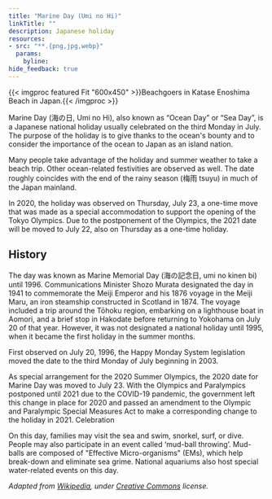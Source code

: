 ```yaml
---
title: "Marine Day (Umi no Hi)"
linkTitle: ""
description: Japanese holiday
resources:
- src: "**.{png,jpg,webp}"
  params:
    byline:
hide_feedback: true
---
```

{{< imgproc featured Fit "600x450" >}}Beachgoers in Katase Enoshima Beach in Japan.{{< /imgproc >}}

Marine Day (海の日, Umi no Hi), also known as “Ocean Day” or “Sea Day”, is a Japanese national holiday usually celebrated on the third Monday in July. The purpose of the holiday is to give thanks to the ocean's bounty and to consider the importance of the ocean to Japan as an island nation.

Many people take advantage of the holiday and summer weather to take a beach trip. Other ocean-related festivities are observed as well. The date roughly coincides with the end of the rainy season (梅雨 tsuyu) in much of the Japan mainland.

In 2020, the holiday was observed on Thursday, July 23, a one-time move that was made as a special accommodation to support the opening of the Tokyo Olympics. Due to the postponement of the Olympics, the 2021 date will be moved to July 22, also on Thursday as a one-time holiday.

## History

The day was known as Marine Memorial Day (海の記念日, umi no kinen bi) until 1996. Communications Minister Shozo Murata designated the day in 1941 to commemorate the Meiji Emperor and his 1876 voyage in the Meiji Maru, an iron steamship constructed in Scotland in 1874. The voyage included a trip around the Tōhoku region, embarking on a lighthouse boat in Aomori, and a brief stop in Hakodate before returning to Yokohama on July 20 of that year. However, it was not designated a national holiday until 1995, when it became the first holiday in the summer months.

First observed on July 20, 1996, the Happy Monday System legislation moved the date to the third Monday of July beginning in 2003.

As special arrangement for the 2020 Summer Olympics, the 2020 date for Marine Day was moved to July 23. With the Olympics and Paralympics postponed until 2021 due to the COVID-19 pandemic, the government left this change in place for 2020 and passed an amendment to the Olympic and Paralympic Special Measures Act to make a corresponding change to the holiday in 2021.
Celebration

On this day, families may visit the sea and swim, snorkel, surf, or dive. People may also participate in an event called ‘mud-ball throwing’. Mud-balls are composed of "Effective Micro-organisms" (EMs), which help break-down and eliminate sea grime. National aquariums also host special water-related events on this day.

*Adapted from [Wikipedia](https://en.wikipedia.org), under [Creative Commons](https://en.wikipedia.org/wiki/Wikipedia:Text_of_Creative_Commons_Attribution-ShareAlike_3.0_Unported_License) license.*